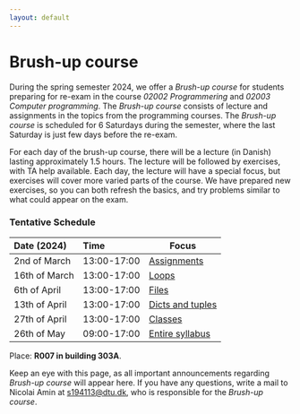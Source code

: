 ```yaml
---
layout: default
---
```


# Brush-up course

During the spring semester 2024, we offer a *Brush-up course* for students preparing for re-exam in the course *02002 Programmering* and *02003 Computer programming*. The *Brush-up course* consists of lecture and assignments in the topics from the programming courses. The *Brush-up course* is scheduled for 6 Saturdays during the semester, where the last Saturday is just few days before the re-exam.  

For each day of the brush-up course, there will be a lecture (in Danish) lasting approximately 1.5 hours. The lecture will be followed by exercises, with TA help available. Each day, the lecture will have a special focus, but exercises will cover more varied parts of the course. We have prepared new exercises, so you can both refresh the basics, and try problems similar to what could appear on the exam.  

### Tentative Schedule

| Date (2024)    | Time         | Focus                          |
|:---------------|:-------------|--------------------------------|
| 2nd of March   | 13:00-17:00  | [Assignments](./day1.html)     |
| 16th of March  | 13:00-17:00  | [Loops](./day2.html)           |
| 6th of April   | 13:00-17:00  | [Files](./day3.html)           |
| 13th of April  | 13:00-17:00  | [Dicts and tuples](./day4.html)|
| 27th of April  | 13:00-17:00  | [Classes](./day5.html)         |
| 26th of May    | 09:00-17:00  | [Entire syllabus](./day6.html) |

Place: **R007 in building 303A**. 

Keep an eye with this page, as all important announcements regarding *Brush-up course* will appear here. If you have any questions, write a mail to Nicolai Amin at s194113@dtu.dk, who is responsible for the *Brush-up course*.




